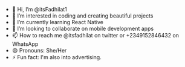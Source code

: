 - 👋 Hi, I’m @itsFadhilat1
- 👀 I’m interested in coding and creating beautiful projects
- 🌱 I’m currently learning React Native
- 💞️ I’m looking to collaborate on mobile development apps
- 📫 How to reach me @itsfadhilat on twitter or +2349152846432 on WhatsApp
- 😄 Pronouns: She/Her
- ⚡ Fun fact: I'm also into advertising.

<!---
itsFadhilat1/itsFadhilat1 is a ✨ special ✨ repository because its `README.md` (this file) appears on your GitHub profile.
You can click the Preview link to take a look at your changes.
--->
